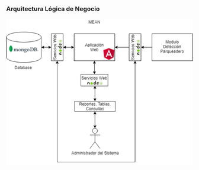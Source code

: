 ### Arquitectura Lógica de Negocio

![arquitectura_logica_negocio](https://raw.githubusercontent.com/orejuelajd/parking_space_detection/master/documentation/raw_files/arquitectura_logico_negocio.png)